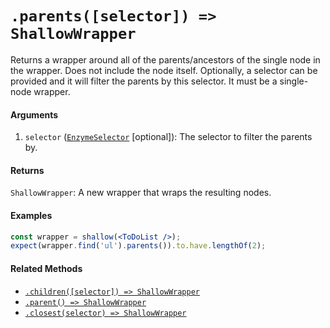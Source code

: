 # `.parents([selector]) => ShallowWrapper`

Returns a wrapper around all of the parents/ancestors of the single node in the wrapper. Does not include the node itself.
Optionally, a selector can be provided and it will filter the parents by this selector. It must be a single-node wrapper.


#### Arguments

1. `selector` ([`EnzymeSelector`](../selector.md) [optional]): The selector to filter the parents by.


#### Returns

`ShallowWrapper`: A new wrapper that wraps the resulting nodes.


#### Examples

```jsx
const wrapper = shallow(<ToDoList />);
expect(wrapper.find('ul').parents()).to.have.lengthOf(2);
```

#### Related Methods

- [`.children([selector]) => ShallowWrapper`](children.md)
- [`.parent() => ShallowWrapper`](parent.md)
- [`.closest(selector) => ShallowWrapper`](closest.md)
